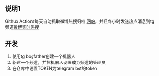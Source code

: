 ## 说明1

Github Actions每天自动抓取微博热搜归档 [网站](https://xiadd.github.io/tg-wb-trending/)，并且每小时发送热点消息到tg频道[微博实时热搜](https://t.me/weibo_hots)

## 开发

1. 使用tg bogfather创建一个机器人
2. 新建一个频道，并把机器人设置成为频道的管理员
3. 在仓库中设置TOKEN为telegram bot的token
